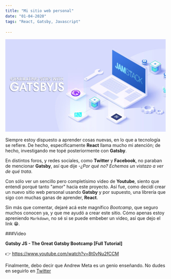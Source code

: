 ```yaml
---
title: "Mi sitio web personal"
date: "01-04-2020"
tags: "React, Gatsby, Javascript"

---
```


![Gatsby](./gatsby-banner.jpg)

Siempre estoy dispuesto a aprender cosas nuevas, en lo que a tecnología se refiere. De hecho, especificamente **React** llama mucho mi atención; de hecho, investigando me topé posteriormente con **Gatsby**.

En distintos foros, y redes sociales, como **Twitter** y **Facebook**, no paraban de mencionar **Gatsby**, así que dije -*¿Por qué no? Echemos un vistazo a ver de qué trata*.

Con sólo ver un sencillo pero completísimo video de **Youtube**, siento que entendí porqué tanto "amor" hacia este proyecto. Así fue, como decidí crear un nuevo sitio web personal usando **Gatsby** y por supuesto, una librería que sigo con muchas ganas de aprender, **React**.

Sin más que comentar, dejaré acá este magnífico *Bootcamp*, que seguro muchos conocen ya,  y que me ayudó a crear este sitio. Cómo apenas estoy apreniendo `Markdown`, no sé si se puede embeber un video, así que dejo el link 😁.

###Video

**Gatsby JS - The Great Gatsby Bootcamp [Full Tutorial]**

👉 https://www.youtube.com/watch?v=8t0vNu2fCCM

Finalmente, debo decir que Andrew Meta es un genio enseñando. No dudes en seguirlo en [Twitter](https://twitter.com/andrew_j_mead "Twitter")